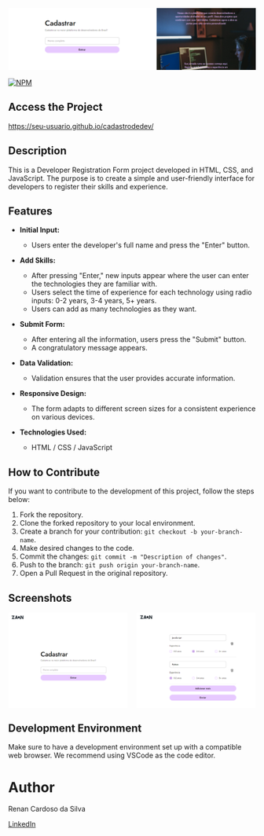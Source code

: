 <img src="assets/img/Banner-desenvolvedor.png">

[![NPM](https://img.shields.io/npm/l/react)](https://github.com/seu-usuario/cadastrodedev/blob/main/LICENSE)

## Access the Project

https://seu-usuario.github.io/cadastrodedev/

## Description

This is a Developer Registration Form project developed in HTML, CSS, and JavaScript. The purpose is to create a simple and user-friendly interface for developers to register their skills and experience.

## Features

- **Initial Input:**
  - Users enter the developer's full name and press the "Enter" button.

- **Add Skills:**
  - After pressing "Enter," new inputs appear where the user can enter the technologies they are familiar with.
  - Users select the time of experience for each technology using radio inputs: 0-2 years, 3-4 years, 5+ years.
  - Users can add as many technologies as they want.

- **Submit Form:**
  - After entering all the information, users press the "Submit" button.
  - A congratulatory message appears.

- **Data Validation:**
  - Validation ensures that the user provides accurate information.

- **Responsive Design:**
  - The form adapts to different screen sizes for a consistent experience on various devices.

- **Technologies Used:**
  - HTML / CSS / JavaScript

## How to Contribute

If you want to contribute to the development of this project, follow the steps below:

1. Fork the repository.
2. Clone the forked repository to your local environment.
3. Create a branch for your contribution: `git checkout -b your-branch-name`.
4. Make desired changes to the code.
5. Commit the changes: `git commit -m "Description of changes"`.
6. Push to the branch: `git push origin your-branch-name`.
7. Open a Pull Request in the original repository.

## Screenshots

<div style="display: flex; justify-content: space-between;">
  <img src="assets/img/print-desenvolvedor -01.png" alt="Screenshot 1" width="48%">
  <img src="assets/img/print-desenvolvedor -02.png" alt="Screenshot 2" width="48%">
</div>

## Development Environment

Make sure to have a development environment set up with a compatible web browser. We recommend using VSCode as the code editor.

# Author

Renan Cardoso da Silva

[LinkedIn](https://www.linkedin.com/in/renancardosodev)
